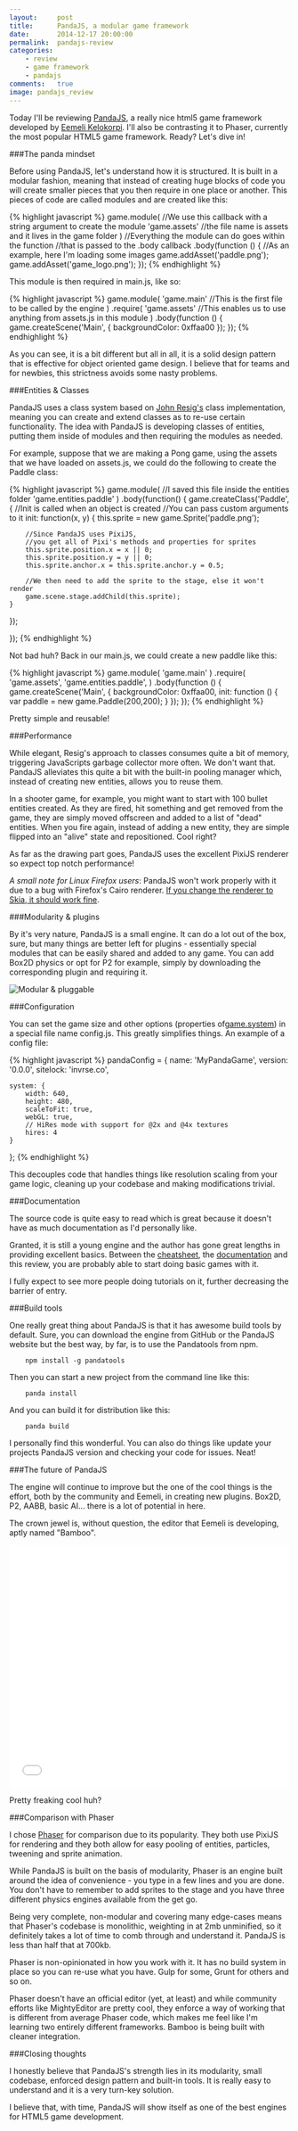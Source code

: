 ```yaml
---
layout:     post
title:      PandaJS, a modular game framework
date:       2014-12-17 20:00:00
permalink:  pandajs-review
categories: 
    - review
    - game framework
    - pandajs
comments:   true
image: pandajs_review
---
```


Today I'll be reviewing <a href="http://www.pandajs.net/" target="_blank">PandaJS</a>, a really nice html5 game framework developed by  <a href="https://github.com/ekelokorpi" target="_blank">Eemeli Kelokorpi</a>. I'll also be contrasting it to Phaser, currently the most popular HTML5 game framework. Ready? Let's dive in!

###The panda mindset

Before using PandaJS, let's understand how it is structured. It is built in a modular fashion, meaning that instead of creating huge blocks of code you will create smaller pieces that you then require in one place or another. This pieces of code are called modules and are created like this:

{% highlight javascript %}
game.module( //We use this callback with a string argument to create the module
    'game.assets' //the file name is assets and it lives in the game folder
)
//Everything the module can do goes within the function
//that is passed to the .body callback
.body(function () {
    //As an example, here I'm loading some images
    game.addAsset('paddle.png');
    game.addAsset('game_logo.png');
});
{% endhighlight %}

This module is then required in main.js, like so:

{% highlight javascript %}
game.module(
    'game.main' //This is the first file to be called by the engine
)
.require(
    'game.assets' //This enables us to use anything from assets.js in this module
)
.body(function () {
    game.createScene('Main', {
        backgroundColor: 0xffaa00
    });
});
{% endhighlight %}

As you can see, it is a bit different but all in all, it is a solid design pattern that is effective for object oriented game design. I believe that for teams and for newbies, this strictness avoids some nasty problems.

###Entities & Classes

PandaJS uses a class system based on <a href="http://ejohn.org/blog/simple-javascript-inheritance/" target="_blank">John Resig's</a> class implementation, meaning you can create and extend classes as to re-use certain functionality. The idea with PandaJS is developing classes of entities, putting them inside of modules and then requiring the modules as needed.

For example, suppose that we are making a Pong game, using the assets that we have loaded on assets.js, we could do the following to create the Paddle class:

{% highlight javascript %}
game.module(
    //I saved this file inside the entities folder
    'game.entities.paddle'
)
.body(function() {
game.createClass('Paddle', {
    //Init is called when an object is created
    //You can pass custom arguments to it
    init: function(x, y) {
        this.sprite = new game.Sprite('paddle.png');
        
        //Since PandaJS uses PixiJS, 
        //you get all of Pixi's methods and properties for sprites
        this.sprite.position.x = x || 0;
        this.sprite.position.y = y || 0;
        this.sprite.anchor.x = this.sprite.anchor.y = 0.5;
        
        //We then need to add the sprite to the stage, else it won't render
        game.scene.stage.addChild(this.sprite);
    }
});

});
{% endhighlight %}

Not bad huh? Back in our main.js, we could create a new paddle like this:

{% highlight javascript %}
game.module(
    'game.main'
)
.require(
    'game.assets',
    'game.entities.paddle',
)
.body(function () {
    game.createScene('Main', {
        backgroundColor: 0xffaa00,
        init: function () {
            var paddle = new game.Paddle(200,200);
        }
    });
});
{% endhighlight %}

Pretty simple and reusable!

###Performance

While elegant, Resig's approach to classes consumes quite a bit of memory, triggering JavaScripts garbage collector more often. We don't want that. PandaJS alleviates this quite a bit with the built-in pooling manager which, instead of creating new entities, allows you to reuse them.

In a shooter game, for example, you might want to start with 100 bullet entities created. As they are fired, hit something and get removed from the game, they are simply moved offscreen and added to a list of "dead" entities. When you fire again, instead of adding a new entity, they are simple flipped into an "alive" state and repositioned. Cool right?

As far as the drawing part goes, PandaJS uses the excellent PixiJS renderer so expect top notch performance!

*A small note for Linux Firefox users*: PandaJS won't work properly with it due to a bug with Firefox's Cairo renderer. <a href="https://bugzilla.mozilla.org/show_bug.cgi?id=561361" target="_blank">If you change the renderer to Skia, it should work fine</a>.


###Modularity & plugins

By it's very nature, PandaJS is a small engine. It can do a lot out of the box, sure, but many things are better left for plugins - essentially special modules that can be easily shared and added to any game. You can add Box2D physics or opt for P2 for example, simply by downloading the corresponding plugin and requiring it.

![Modular & pluggable]({{site.baseurl}}/assets/pandajs/modular.png)

###Configuration

You can set the game size and other options (properties of<a href="http://www.pandajs.net/docs/classes/game.System.html" target="_blank">game.system</a>) in a special file name config.js. This greatly simplifies things. An example of a config file:

{% highlight javascript %}
pandaConfig = {
    name: 'MyPandaGame',
    version: '0.0.0',
    sitelock: 'invrse.co',

    system: {
        width: 640,
        height: 480,
        scaleToFit: true,
        webGL: true,
        // HiRes mode with support for @2x and @4x textures
		hires: 4 
    }
};
{% endhighlight %}

This decouples code that handles things like resolution scaling from your game logic, cleaning up your codebase and making modifications trivial.

###Documentation

The source code is quite easy to read which is great because it doesn't have as much documentation as I'd personally like.

Granted, it is still a young engine and the author has gone great lengths in providing excellent basics. Between the <a href="http://www.pandajs.net/cheatsheet/" target="_blank">cheatsheet</a>, the <a href="http://www.pandajs.net/docs/" target="_blank">documentation</a> and this review, you are probably able to start doing basic games with it.

I fully expect to see more people doing tutorials on it, further decreasing the barrier of entry.

###Build tools

One really great thing about PandaJS is that it has awesome build tools by default. Sure, you can download the engine from GitHub or the PandaJS website but the best way, by far, is to use the Pandatools from npm.

        npm install -g pandatools
        
Then you can start a new project from the command line like this:

        panda install
        
And you can build it for distribution like this:

        panda build
        
I personally find this wonderful. You can also do things like update your projects PandaJS version and checking your code for issues. Neat!

###The future of PandaJS

The engine will continue to improve but the one of the cool things is the effort, both by the community and Eemeli, in creating new plugins. Box2D, P2, AABB, basic AI... there is a lot of potential in here.

The crown jewel is, without question, the editor that Eemeli is developing, aptly named "Bamboo".

<iframe width="100%" height="435" src="//www.youtube.com/embed/-le77lF0I3U?rel=0&amp;vq=hd1440" frameborder="0" allowfullscreen></iframe>

Pretty freaking cool huh?

###Comparison with Phaser

I chose [Phaser]({{site.baseurl}}/phaser-review) for comparison due to its popularity. They both use PixiJS for rendering and they both allow for easy pooling of entities, particles, tweening and sprite animation.

While PandaJS is built on the basis of modularity, Phaser is an engine built around the idea of convenience - you type in a few lines and you are done. You don't have to remember to add sprites to the stage and you have three different physics engines available from the get go.

Being very complete, non-modular and covering many edge-cases means that Phaser's codebase is monolithic, weighting in at 2mb unminified, so it definitely takes a lot of time to comb through and understand it. PandaJS is less than half that at 700kb.

Phaser is non-opinionated in how you work with it. It has no build system in place so you can re-use what you have. Gulp for some, Grunt for others and so on.

Phaser doesn't have an official editor (yet, at least) and while community efforts like MightyEditor are pretty cool, they enforce a way of working that is different from average Phaser code, which makes me feel like I'm learning two entirely different frameworks. Bamboo is being built with cleaner integration.

###Closing thoughts

I honestly believe that PandaJS's strength lies in its modularity, small codebase, enforced design pattern and built-in tools. It is really easy to understand and it is a very turn-key solution.

I believe that, with time, PandaJS will show itself as one of the best engines for HTML5 game development.